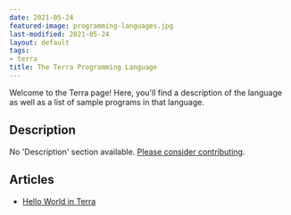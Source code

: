 ```yaml
---
date: 2021-05-24
featured-image: programming-languages.jpg
last-modified: 2021-05-24
layout: default
tags:
- terra
title: The Terra Programming Language
---
```


Welcome to the Terra page! Here, you'll find a description of the language as well as a list of sample programs in that language.

## Description

No 'Description' section available. [Please consider contributing](https://github.com/TheRenegadeCoder/sample-programs-website).

## Articles

- [Hello World in Terra](https://sampleprograms.io/projects/hello-world/terra)